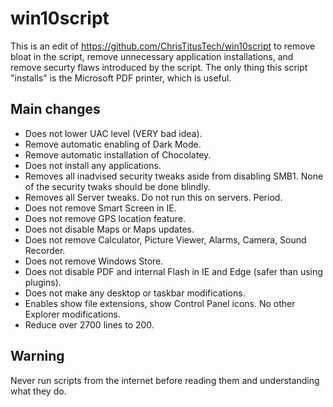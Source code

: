 # win10script
This is an edit of https://github.com/ChrisTitusTech/win10script to remove bloat in the script, remove unnecessary application installations, and remove securty flaws introduced by the script. The only thing this script "installs" is the Microsoft PDF printer, which is useful.

## Main changes

- Does not lower UAC level (VERY bad idea).
- Remove automatic enabling of Dark Mode.
- Remove automatic installation of Chocolatey.
- Does not install any applications.
- Removes all inadvised security tweaks aside from disabling SMB1. None of the security twaks should be done blindly.
- Removes all Server tweaks. Do not run this on servers. Period.
- Does not remove Smart Screen in IE.
- Does not remove GPS location feature.
- Does not disable Maps or Maps updates.
- Does not remove Calculator, Picture Viewer, Alarms, Camera, Sound Recorder.
- Does not remove Windows Store.
- Does not disable PDF and internal Flash in IE and Edge (safer than using plugins).
- Does not make any desktop or taskbar modifications.
- Enables show file extensions, show Control Panel icons. No other Explorer modifications.
- Reduce over 2700 lines to 200.

## Warning

Never run scripts from the internet before reading them and understanding what they do.

